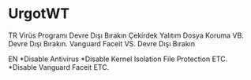 # UrgotWT
TR
Virüs Programı Devre Dışı Bırakın
Çekirdek Yalıtım Dosya Koruma VB. Devre Dışı Bırakın.
Vanguard Faceit VS. Devre Dışı Bırakın

EN
*Disable Antivirus
*Disable Kernel Isolation File Protection ETC.
*Disable Vanguard Faceit ETC.
